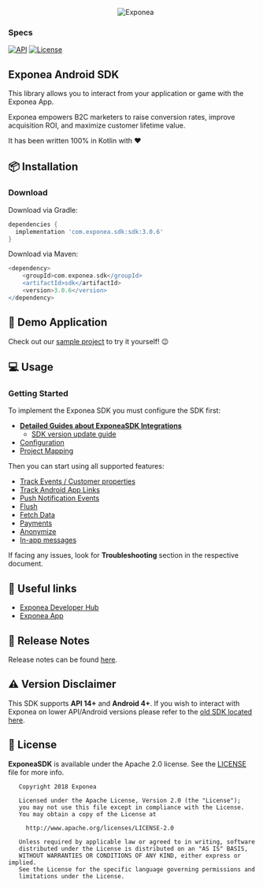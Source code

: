 <p align="center">
  <img src="./Documentation/logo_yellow.png?raw=true" alt="Exponea"/>
</p>

### Specs
[![API](https://img.shields.io/badge/API-14%2B-yellow.svg?style=flat)](https://android-arsenal.com/api?level=14)
[![License](https://img.shields.io/badge/License-Apache%202.0-yellow.svg)](https://opensource.org/licenses/Apache-2.0)

## Exponea Android SDK

This library allows you to interact from your application or game with the Exponea App.

Exponea empowers B2C marketers to raise conversion rates, improve acquisition ROI, and maximize customer lifetime value.

It has been written 100% in Kotlin with ❤️

## 📦 Installation

### Download

Download via Gradle:

```groovy
dependencies {
  implementation 'com.exponea.sdk:sdk:3.0.6'
}
```

Download via Maven:

```groovy
<dependency>
    <groupId>com.exponea.sdk</groupId>
    <artifactId>sdk</artifactId>
    <version>3.0.6</version>
</dependency>
```

## 📱 Demo Application

Check out our [sample project](https://github.com/exponea/exponea-android-sdk/tree/master/app) to try it yourself! 😉

## 💻 Usage

### Getting Started

To implement the Exponea SDK you must configure the SDK first:

*  **[Detailed Guides about ExponeaSDK Integrations](./Guides/README.md)**
    * [SDK version update guide](./Guides/VERSION_UPDATE.md)
* [Configuration](./Documentation/CONFIG.md)
* [Project Mapping](./Documentation/PROJECT_MAPPING.md)

Then you can start using all supported features:

* [Track Events / Customer properties](./Documentation/TRACK.md)
* [Track Android App Links](./Documentation/APP_LINKS.md)
* [Push Notification Events](./Documentation/PUSH.md)
* [Flush](./Documentation/FLUSH.md)
* [Fetch Data](./Documentation/FETCH.md)
* [Payments](./Documentation/PAYMENT.md)
* [Anonymize](./Documentation/ANONYMIZE.md)
* [In-app messages](./Documentation/IN_APP_MESSAGES.md)

If facing any issues, look for **Troubleshooting** section in the respective document.

## 🔗 Useful links

* [Exponea Developer Hub](https://developers.exponea.com)
* [Exponea App](https://app.exponea.com/login)

## 📝 Release Notes

Release notes can be found [here](./Documentation/RELEASE_NOTES.md).

## ⚠️ Version Disclaimer

This SDK supports **API 14+** and **Android 4+**. If you wish to interact with Exponea on lower API/Android versions please refer to the [old SDK located here](https://github.com/infinario/android-sdk).

## 📄 License

**ExponeaSDK** is available under the Apache 2.0 license. See the [LICENSE](https://opensource.org/licenses/Apache-2.0) file for more info.

```
   Copyright 2018 Exponea

   Licensed under the Apache License, Version 2.0 (the "License");
   you may not use this file except in compliance with the License.
   You may obtain a copy of the License at

     http://www.apache.org/licenses/LICENSE-2.0

   Unless required by applicable law or agreed to in writing, software
   distributed under the License is distributed on an "AS IS" BASIS,
   WITHOUT WARRANTIES OR CONDITIONS OF ANY KIND, either express or implied.
   See the License for the specific language governing permissions and
   limitations under the License.
```
